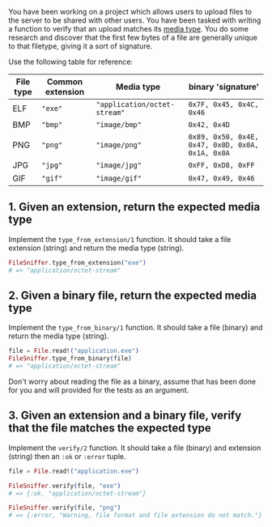 You have been working on a project which allows users to upload files to the server to be shared with other users. You have been tasked with writing a function to verify that an upload matches its [media type][mimetype]. You do some research and discover that the first few bytes of a file are generally unique to that filetype, giving it a sort of signature.

Use the following table for reference:

| File type | Common extension  | Media type                   | binary 'signature'                               |
| --------- | ----------------- | ---------------------------- | ------------------------------------------------ |
| ELF       | `"exe"` | `"application/octet-stream"` | `0x7F, 0x45, 0x4C, 0x46`                         |
| BMP       | `"bmp"`           | `"image/bmp"`                | `0x42, 0x4D`                                     |
| PNG       | `"png"`           | `"image/png"`                | `0x89, 0x50, 0x4E, 0x47, 0x0D, 0x0A, 0x1A, 0x0A` |
| JPG       | `"jpg"`           | `"image/jpg"`                | `0xFF, 0xD8, 0xFF`                               |
| GIF       | `"gif"`           | `"image/gif"`                | `0x47, 0x49, 0x46`                               |

## 1. Given an extension, return the expected media type

Implement the `type_from_extension/1` function. It should take a file extension (string) and return the media type (string).

```elixir
FileSniffer.type_from_extension("exe")
# => "application/octet-stream"
```

## 2. Given a binary file, return the expected media type

Implement the `type_from_binary/1` function. It should take a file (binary) and return the media type (string).

```elixir
file = File.read!("application.exe")
FileSniffer.type_from_binary(file)
# => "application/octet-stream"
```

Don't worry about reading the file as a binary, assume that has been done for you and will provided for the tests as an argument.

## 3. Given an extension and a binary file, verify that the file matches the expected type

Implement the `verify/2` function. It should take a file (binary) and extension (string) then an `:ok` or `:error` tuple.

```elixir
file = File.read!("application.exe")

FileSniffer.verify(file, "exe")
# => {:ok, "application/octet-stream"}

FileSniffer.verify(file, "png")
# => {:error, "Warning, file format and file extension do not match."}
```

[mimetype]: https://en.wikipedia.org/wiki/Media_type

